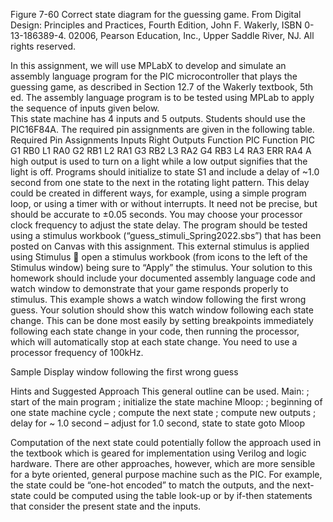  
Figure 7-60
Correct state diagram for the guessing game.
From Digital Design: Principles and Practices, Fourth Edition, John F. Wakerly, ISBN 0-13-186389-4. 02006, Pearson Education, Inc., Upper Saddle River, NJ. All rights reserved.

In this assignment, we will use MPLabX to develop and simulate an assembly language program for the 
PIC microcontroller that plays the guessing game, as described in Section 12.7 of the Wakerly textbook, 5th ed. The assembly language program is to be tested using MPLab to apply the sequence of inputs given below.  
This state machine has 4 inputs and 5 outputs. Students should use the PIC16F84A. The required pin assignments are given in the following table. 
Required Pin Assignments 
Inputs 	Right Outputs 
Function 	PIC 	Function 	PIC 
G1 	RB0 	L1 	RA0 
G2 	RB1 	L2 	RA1 
G3 	RB2 	L3 	RA2 
G4 	RB3 	L4 	RA3 
 	 	ERR 	RA4 
A high output is used to turn on a light while a low output signifies that the light is off. 
Programs should initialize to state S1 and include a delay of ~1.0 second from one state to the next in the rotating light pattern. This delay could be created in different ways, for example, using a simple program loop, or using a timer with or without interrupts. It need not be precise, but should be accurate to ±0.05 seconds. You may choose your processor clock frequency to adjust the state delay. 
The program should be tested using a stimulus workbook (“guess_stimuli_Spring2022.sbs”) that has been posted on Canvas with this assignment. This external stimulus is applied using   	Stimulus  open a stimulus workbook (from icons to the left of the Stimulus window) being sure to “Apply” the stimulus. 
Your solution to this homework should include your documented assembly language code and watch window to demonstrate that your game responds properly to stimulus. This example shows a watch window following the first wrong guess. Your solution should show this watch window following each state change. This can be done most easily by setting breakpoints immediately following each state change in your code, then running the processor, which will automatically stop at each state change. You need to use a processor frequency of 100kHz. 
 
 
Sample Display window following the first wrong guess 
   
Hints and Suggested Approach This general outline can be used. 
Main:  ; start of the main program 
           ; initialize the state machine 
Mloop: ; beginning of one state machine cycle 
            ; compute the next state 
            ; compute new outputs 
            ; delay for ~ 1.0 second – adjust for 1.0 second, state to state goto Mloop 
 
Computation of the next state could potentially follow the approach used in the textbook which is geared for implementation using Verilog and logic hardware. There are other approaches, however, which are more sensible for a byte oriented, general purpose machine such as the PIC. For example, the state could be “one-hot encoded” to match the outputs, and the next-state could be computed using the table look-up or by if-then statements that consider the present state and the inputs. 
